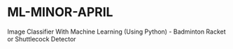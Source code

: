 # ML-MINOR-APRIL
Image Classifier With Machine Learning (Using Python) - Badminton Racket or Shuttlecock Detector
